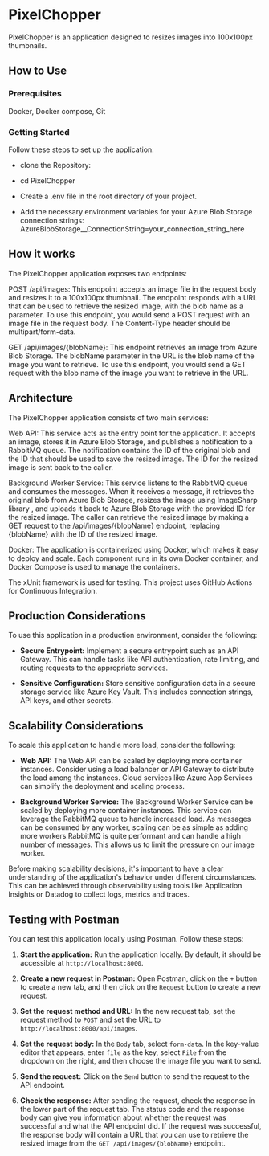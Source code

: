 # PixelChopper

PixelChopper is an application designed to resizes images into 100x100px
thumbnails.

## How to Use

### **Prerequisites**

Docker, Docker compose, Git

### Getting Started

Follow these steps to set up the application:

- clone the Repository:

- cd PixelChopper

- Create a .env file in the root directory of your project.

- Add the necessary environment variables for your Azure Blob Storage connection strings:
 AzureBlobStorage__ConnectionString=your_connection_string_here

## How it works

 The PixelChopper application exposes two endpoints:

POST /api/images: This endpoint accepts an image file in the request body and resizes it to a 100x100px thumbnail. The endpoint responds with a URL that can be used to retrieve the resized image, with the blob name as a parameter.
To use this endpoint, you would send a POST request with an image file in the request body. The Content-Type header should be multipart/form-data.

GET /api/images/{blobName}: This endpoint retrieves an image from Azure Blob Storage. The blobName parameter in the URL is the blob name of the image you want to retrieve.
To use this endpoint, you would send a GET request with the blob name of the image you want to retrieve in the URL.


## Architecture

The PixelChopper application consists of two main services:

Web API: This service acts as the entry point for the application. It accepts an image, stores it in Azure Blob Storage, and publishes a notification to a RabbitMQ queue. The notification contains the ID of the original blob and the ID that should be used to save the resized image. The ID for the resized image is sent back to the caller.

Background Worker Service: This service listens to the RabbitMQ queue and consumes the messages. When it receives a message, it retrieves the original blob from Azure Blob Storage, resizes the image using ImageSharp library , and uploads it back to Azure Blob Storage with the provided ID for the resized image.
The caller can retrieve the resized image by making a GET request to the /api/images/{blobName} endpoint, replacing {blobName} with the ID of the resized image.

Docker: The application is containerized using Docker, which makes it easy to deploy and scale. Each component runs in its own Docker container, and Docker Compose is used to manage the containers.

The xUnit framework is used for testing.
This project uses GitHub Actions for Continuous Integration.

## Production Considerations

To use this application in a production environment, consider the following:

- **Secure Entrypoint:** Implement a secure entrypoint such as an API Gateway. This can handle tasks like API authentication, rate limiting, and routing requests to the appropriate services.

- **Sensitive Configuration:** Store sensitive configuration data in a secure storage service like Azure Key Vault. This includes connection strings, API keys, and other secrets.

## Scalability Considerations

To scale this application to handle more load, consider the following:

- **Web API:** The Web API can be scaled by deploying more container instances. Consider using a load balancer or API Gateway to distribute the load among the instances. Cloud services like Azure App Services can simplify the deployment and scaling process.

- **Background Worker Service:** The Background Worker Service can be scaled by deploying more container instances. This service can leverage the RabbitMQ queue to handle increased load. As messages can be consumed by any worker, scaling can be as simple as adding more workers.RabbitMQ is quite performant and can handle a high number of messages. This allows us to limit the pressure on our image worker.


Before making scalability decisions, it's important to have a clear understanding of the application's behavior under different circumstances. This can be achieved through observability using tools like Application Insights or Datadog to collect logs, metrics and traces.

## Testing with Postman

You can test this application locally using Postman. Follow these steps:

1. **Start the application:** Run the application locally. By default, it should be accessible at `http://localhost:8000`.

2. **Create a new request in Postman:** Open Postman, click on the `+` button to create a new tab, and then click on the `Request` button to create a new request.

3. **Set the request method and URL:** In the new request tab, set the request method to `POST` and set the URL to `http://localhost:8000/api/images`.

4. **Set the request body:** In the `Body` tab, select `form-data`. In the key-value editor that appears, enter `file` as the key, select `File` from the dropdown on the right, and then choose the image file you want to send.

5. **Send the request:** Click on the `Send` button to send the request to the API endpoint.

6. **Check the response:** After sending the request, check the response in the lower part of the request tab. The status code and the response body can give you information about whether the request was successful and what the API endpoint did. If the request was successful, the response body will contain a URL that you can use to retrieve the resized image from the `GET /api/images/{blobName}` endpoint.
